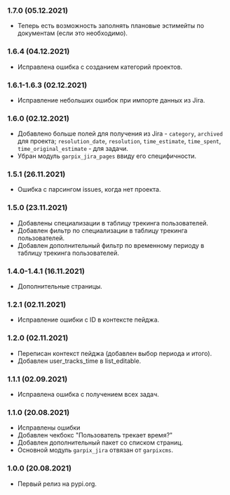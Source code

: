### 1.7.0 (05.12.2021)

- Теперь есть возможность заполнять плановые эстимейты по документам (если это необходимо).

### 1.6.4 (04.12.2021)

- Исправлена ошибка с созданием категорий проектов.

### 1.6.1-1.6.3 (02.12.2021)

- Исправление небольших ошибок при импорте данных из Jira.

### 1.6.0 (02.12.2021)

- Добавлено больше полей для получения из Jira - `category`, `archived` для проекта; `resolution_date`, `resolution`, `time_estimate`, `time_spent`, `time_original_estimate` - для задачи.
- Убран модуль `garpix_jira_pages` ввиду его специфичности.

### 1.5.1 (26.11.2021)

- Ошибка с парсингом issues, когда нет проекта.

### 1.5.0 (23.11.2021)

- Добавлены специализации в таблицу трекинга пользователей.
- Добавлен фильтр по специализации в таблицу трекинга пользователей.
- Добавлен дополнительный фильтр по временному периоду в таблицу трекинга пользователей.

### 1.4.0-1.4.1 (16.11.2021)

- Дополнительные страницы.

### 1.2.1 (02.11.2021)

- Исправление ошибки с ID в контексте пейджа.

### 1.2.0 (02.11.2021)

- Переписан контекст пейджа (добавлен выбор периода и итого).
- Добавлен user_tracks_time в list_editable.

### 1.1.1 (02.09.2021)

- Исправлена ошибка с получением всех задач.

### 1.1.0 (20.08.2021)

- Исправлены ошибки
- Добавлен чекбокс "Пользователь трекает время?"
- Добавлен дополнительный пакет со списком страниц.
- Основной модуль `garpix_jira` отвязан от `garpixcms`.

### 1.0.0 (20.08.2021)

- Первый релиз на pypi.org.
